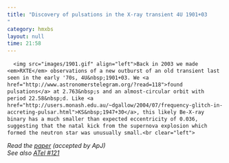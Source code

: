 ```yaml
---
title: "Discovery of pulsations in the X-ray transient 4U 1901+03
"
category: hmxbs
layout: null
time: 21:58
---
```

<!-- converted from blosxom format post using convert.pl dkg 22.1.2022 -->
<!-- created by convert.pl on Tue Jan 31 00:23:13 EST 2012 -->
<!-- converted from ../2005/06/discovery-of-pulsations-in-x-ray.html -->
<!-- Post timestamp Saturday, June 11, 2005 5:58 AM -->
<!-- touch -t 20050611558 -->
<!-- Labels: 2005, papers, pulsars -->
      <img src="images/1901.gif" align="left">Back in 2003 we made <em>RXTE</em> observations of a new outburst of an old transient last seen in the early '70s, 4U&nbsp;1901+03. We <a href="http://www.astronomerstelegram.org/?read=118">found pulsations</a> at 2.763&nbsp;s and an almost-circular orbit with period 22.58&nbsp;d. Like <a href="http://users.monash.edu.au/~dgallow/2004/07/frequency-glitch-in-accreting-pulsar.html">KS&nbsp;1947+30</a>, this likely Be-X-ray binary has a much smaller than expected eccentricity of 0.036, suggesting that the natal kick from the supernova explosion which formed the neutron star was unusually small.<br clear="left">
<em>Read the <a href="http://arXiv.org/abs/astro-ph/0506247">paper</a> (accepted by ApJ)<br>
See also <a href="http://www.astronomerstelegram.org/?read=121">ATel #121</a></em>
